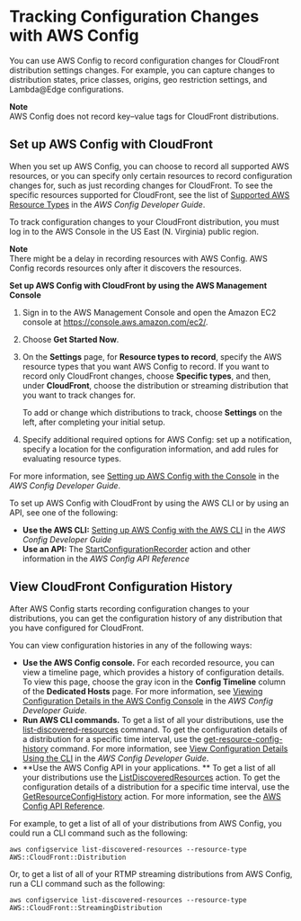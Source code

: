 # Tracking Configuration Changes with AWS Config<a name="TrackingChanges"></a>

You can use AWS Config to record configuration changes for CloudFront distribution settings changes\. For example, you can capture changes to distribution states, price classes, origins, geo restriction settings, and Lambda@Edge configurations\. 

**Note**  
AWS Config does not record key–value tags for CloudFront distributions\.

## Set up AWS Config with CloudFront<a name="TrackingChangesSettings"></a>

When you set up AWS Config, you can choose to record all supported AWS resources, or you can specify only certain resources to record configuration changes for, such as just recording changes for CloudFront\. To see the specific resources supported for CloudFront, see the list of [ Supported AWS Resource Types](http://docs.aws.amazon.com/config/latest/developerguide/resource-config-reference.html#supported-resources) in the *AWS Config Developer Guide*\. 

To track configuration changes to your CloudFront distribution, you must log in to the AWS Console in the US East \(N\. Virginia\) public region\.

**Note**  
There might be a delay in recording resources with AWS Config\. AWS Config records resources only after it discovers the resources\.<a name="HowToSetUpAWSConfigProcedure"></a>

**Set up AWS Config with CloudFront by using the AWS Management Console**

1. Sign in to the AWS Management Console and open the Amazon EC2 console at [https://console\.aws\.amazon\.com/ec2/](https://console.aws.amazon.com/ec2/)\.

1. Choose **Get Started Now**\.

1. On the **Settings** page, for **Resource types to record**, specify the AWS resource types that you want AWS Config to record\. If you want to record only CloudFront changes, choose **Specific types**, and then, under **CloudFront**, choose the distribution or streaming distribution that you want to track changes for\.

   To add or change which distributions to track, choose **Settings** on the left, after completing your initial setup\.

1. Specify additional required options for AWS Config: set up a notification, specify a location for the configuration information, and add rules for evaluating resource types\.

For more information, see [Setting up AWS Config with the Console](http://docs.aws.amazon.com/config/latest/developerguide/gs-console.html) in the *AWS Config Developer Guide*\.

To set up AWS Config with CloudFront by using the AWS CLI or by using an API, see one of the following:
+ **Use the AWS CLI:** [Setting up AWS Config with the AWS CLI](http://docs.aws.amazon.com/config/latest/developerguide/gs-cli.html) in the *AWS Config Developer Guide*
+ **Use an API:** The [ StartConfigurationRecorder](http://docs.aws.amazon.com/config/latest/APIReference/API_StartConfigurationRecorder.html) action and other information in the *AWS Config API Reference*

## View CloudFront Configuration History<a name="TrackingChangesGetHistory"></a>

After AWS Config starts recording configuration changes to your distributions, you can get the configuration history of any distribution that you have configured for CloudFront\.

You can view configuration histories in any of the following ways:
+ **Use the AWS Config console\.** For each recorded resource, you can view a timeline page, which provides a history of configuration details\. To view this page, choose the gray icon in the **Config Timeline** column of the **Dedicated Hosts** page\. For more information, see [Viewing Configuration Details in the AWS Config Console](http://docs.aws.amazon.com/config/latest/developerguide/view-manage-resource-console.html) in the *AWS Config Developer Guide*\.
+ **Run AWS CLI commands\.** To get a list of all your distributions, use the [ list\-discovered\-resources](http://docs.aws.amazon.com/cli/latest/reference/configservice/list-discovered-resources.html) command\. To get the configuration details of a distribution for a specific time interval, use the [ get\-resource\-config\-history](http://docs.aws.amazon.com/cli/latest/reference/configservice/get-resource-config-history.html) command\. For more information, see [View Configuration Details Using the CLI](http://docs.aws.amazon.com/config/latest/developerguide/resource-config-reference.html) in the *AWS Config Developer Guide*\.
+ **Use the AWS Config API in your applications\. ** To get a list of all your distributions use the [ListDiscoveredResources](http://docs.aws.amazon.com/config/latest/APIReference/API_ListDiscoveredResources.html) action\. To get the configuration details of a distribution for a specific time interval, use the [GetResourceConfigHistory](http://docs.aws.amazon.com/config/latest/APIReference//API_GetResourceConfigHistory.html) action\. For more information, see the [AWS Config API Reference](http://docs.aws.amazon.com/config/latest/APIReference/)\.

For example, to get a list of all of your distributions from AWS Config, you could run a CLI command such as the following:

`aws configservice list-discovered-resources --resource-type AWS::CloudFront::Distribution`

Or, to get a list of all of your RTMP streaming distributions from AWS Config, run a CLI command such as the following:

`aws configservice list-discovered-resources --resource-type AWS::CloudFront::StreamingDistribution`